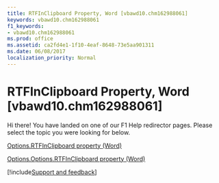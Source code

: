 ```yaml
---
title: RTFInClipboard Property, Word [vbawd10.chm162988061]
keywords: vbawd10.chm162988061
f1_keywords:
- vbawd10.chm162988061
ms.prod: office
ms.assetid: ca2fd4e1-1f10-4eaf-8648-73e5aa901311
ms.date: 06/08/2017
localization_priority: Normal
---
```



# RTFInClipboard Property, Word [vbawd10.chm162988061]

Hi there! You have landed on one of our F1 Help redirector pages. Please select the topic you were looking for below.

[Options.RTFInClipboard property (Word)](http://msdn.microsoft.com/library/b9cfb4a2-cbdf-c7c9-885e-5f9b7f370d9a%28Office.15%29.aspx)

[Options.Options.RTFInClipboard property (Word)](http://msdn.microsoft.com/library/86166b42-3007-aa4e-d967-e8496e86a947%28Office.15%29.aspx)

[!include[Support and feedback](~/includes/feedback-boilerplate.md)]